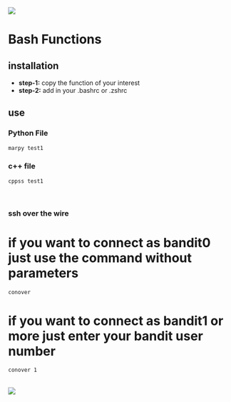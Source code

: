 <img src="https://user-images.githubusercontent.com/73097560/115834477-dbab4500-a447-11eb-908a-139a6edaec5c.gif"><br>
# Bash Functions 
## installation
* **step-1:** copy the function of your interest
* **step-2:** add in your .bashrc or .zshrc

## use

### Python File
```bash
marpy test1
```

### c++ file
```bash
cppss test1
```
<br>

### ssh over the wire

# if you want to connect as bandit0 just use the command without parameters
```bash
conover
```

# if you want to connect as bandit1 or more just enter your bandit user number
```bash
conover 1
```
<br>
<img src="https://user-images.githubusercontent.com/73097560/115834477-dbab4500-a447-11eb-908a-139a6edaec5c.gif"><br><br>
